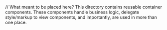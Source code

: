 // What meant to be placed here?
This directory contains reusable container components.
These components handle business logic, delegate style/markup to view components, and importantly, are used in more than one place.
